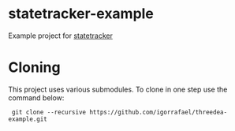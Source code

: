 # statetracker-example
Example project for [statetracker](https://github.com/igorrafael/statetracker)

# Cloning
This project uses various submodules. To clone in one step use the command below:

     git clone --recursive https://github.com/igorrafael/threedea-example.git
